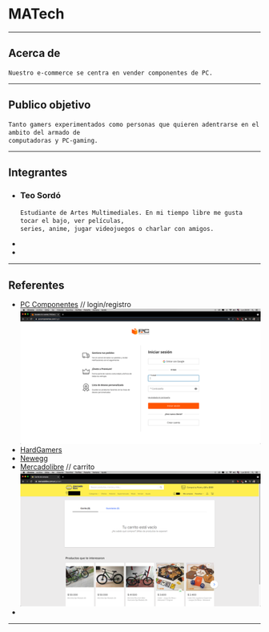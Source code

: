 # MATech
___

## Acerca de
  ~~~
  Nuestro e-commerce se centra en vender componentes de PC.
  ~~~
___

## Publico objetivo
  ~~~
  Tanto gamers experimentados como personas que quieren adentrarse en el ambito del armado de 
  computadoras y PC-gaming.
  ~~~
___

## Integrantes
  - ### Teo Sordó
    ~~~
    Estudiante de Artes Multimediales. En mi tiempo libre me gusta tocar el bajo, ver películas,
    series, anime, jugar videojuegos o charlar con amigos.
    ~~~
  - 
  - 
___

## Referentes
  - [PC Componentes](https://www.pccomponentes.com/) // login/registro
    ![pccomponentes](imgs/readme/pccomponentes.png)
  - [HardGamers](https://www.hardgamers.com.ar/)
  - [Newegg](https://www.newegg.com/global/ar-en/)
  - [Mercadolibre](https://www.mercadolibre.com.ar/) // carrito
    ![mercadolibre](imgs/readme/mercadolibre.png)
  -
___
